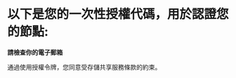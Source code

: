 ---
---

<h1>以下是您的一次性授權代碼，用於認證您的節點:</h1>

<div class="spacer45"></div>

<p><strong>請檢查你的電子郵箱</strong></p>

<div class="spacer45"></div>

<p>通過使用授權令牌，您同意受存儲共享服務條款的約束。</p>